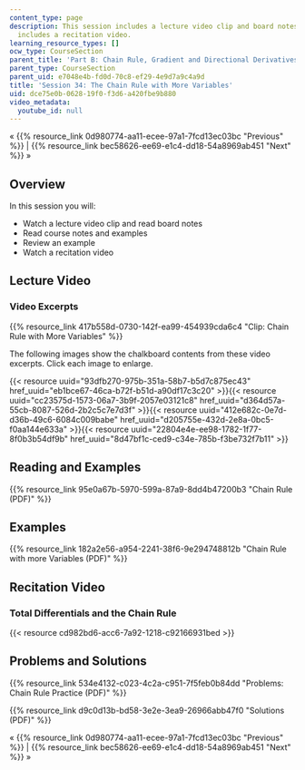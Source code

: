 ```yaml
---
content_type: page
description: This session includes a lecture video clip and board notes.  It also
  includes a recitation video.
learning_resource_types: []
ocw_type: CourseSection
parent_title: 'Part B: Chain Rule, Gradient and Directional Derivatives'
parent_type: CourseSection
parent_uid: e7048e4b-fd0d-70c8-ef29-4e9d7a9c4a9d
title: 'Session 34: The Chain Rule with More Variables'
uid: dce75e0b-0628-19f0-f3d6-a420fbe9b880
video_metadata:
  youtube_id: null
---
```


« {{% resource_link 0d980774-aa11-ecee-97a1-7fcd13ec03bc "Previous" %}} | {{% resource_link bec58626-ee69-e1c4-dd18-54a8969ab451 "Next" %}} »

Overview
--------

In this session you will:

*   Watch a lecture video clip and read board notes
*   Read course notes and examples
*   Review an example
*   Watch a recitation video

Lecture Video
-------------

### Video Excerpts

{{% resource_link 417b558d-0730-142f-ea99-454939cda6c4 "Clip: Chain Rule with More Variables" %}}

The following images show the chalkboard contents from these video excerpts. Click each image to enlarge.

{{< resource uuid="93dfb270-975b-351a-58b7-b5d7c875ec43" href_uuid="eb1bce67-46ca-b72f-b51d-a90df17c3c20" >}}{{< resource uuid="cc23575d-1573-06a7-3b9f-2057e03121c8" href_uuid="d364d57a-55cb-8087-526d-2b2c5c7e7d3f" >}}{{< resource uuid="412e682c-0e7d-d36b-49c6-6084c009babe" href_uuid="d205755e-432d-2e8a-0bc5-f0aa144e633a" >}}{{< resource uuid="22804e4e-ee98-1782-1f77-8f0b3b54df9b" href_uuid="8d47bf1c-ced9-c34e-785b-f3be732f7b11" >}}

Reading and Examples
--------------------

{{% resource_link 95e0a67b-5970-599a-87a9-8dd4b47200b3 "Chain Rule (PDF)" %}}

Examples
--------

{{% resource_link 182a2e56-a954-2241-38f6-9e294748812b "Chain Rule with more Variables (PDF)" %}}

Recitation Video
----------------

### Total Differentials and the Chain Rule

{{< resource cd982bd6-acc6-7a92-1218-c92166931bed >}}

Problems and Solutions
----------------------

{{% resource_link 534e4132-c023-4c2a-c951-7f5feb0b84dd "Problems: Chain Rule Practice (PDF)" %}}

{{% resource_link d9c0d13b-bd58-3e2e-3ea9-26966abb47f0 "Solutions (PDF)" %}}

« {{% resource_link 0d980774-aa11-ecee-97a1-7fcd13ec03bc "Previous" %}} | {{% resource_link bec58626-ee69-e1c4-dd18-54a8969ab451 "Next" %}} »